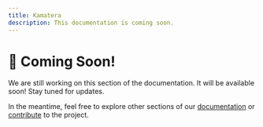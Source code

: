 ```yaml
---
title: Kamatera
description: This documentation is coming soon.
---
```


# 🚧 Coming Soon!

We are still working on this section of the documentation. It will be available soon! Stay tuned for updates.

In the meantime, feel free to explore other sections of our [documentation](https://knotie-ai.pages.dev/) or [contribute](https://kno2gether.com/knotie-ai-sales-agent/) to the project.
